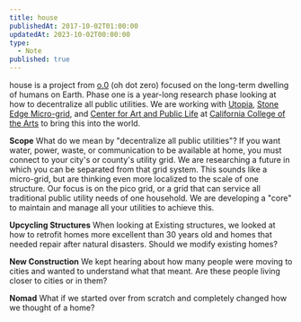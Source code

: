 ```yaml
---
title: house
publishedAt: 2017-10-02T01:00:00
updatedAt: 2023-10-02T00:00:00
type:
  - Note
published: true
---
```


house is a project from [o.0](https://web.archive.org/web/20190129225952/http://gndclouds.cc/house/ohdotzero.co) (oh dot zero) focused on the long-term dwelling of humans on Earth. Phase one is a year-long research phase looking at how to decentralize all public utilities. We are working with [Utopia](https://web.archive.org/web/20190129225952/http://gndclouds.cc/house/#), [Stone Edge Micro-grid](https://web.archive.org/web/20190129225952/http://gndclouds.cc/house/#), and [Center for Art and Public Life](https://web.archive.org/web/20190129225952/http://gndclouds.cc/house/#) at [California College of the Arts](https://web.archive.org/web/20190129225952/http://gndclouds.cc/house/#) to bring this into the world.
  

**Scope**
What do we mean by "decentralize all public utilities"? If you want water, power, waste, or communication to be available at home, you must connect to your city's or county's utility grid. We are researching a future in which you can be separated from that grid system. This sounds like a micro-grid, but are thinking even more localized to the scale of one structure. Our focus is on the pico grid, or a grid that can service all traditional public utility needs of one household. We are developing a "core" to maintain and manage all your utilities to achieve this.

**Upcycling Structures**
When looking at Existing structures, we looked at how to retrofit homes more excellent than 30 years old and homes that needed repair after natural disasters. Should we modify existing homes?

**New Construction**
We kept hearing about how many people were moving to cities and wanted to understand what that meant. Are these people living closer to cities or in them?

**Nomad**
What if we started over from scratch and completely changed how we thought of a home?